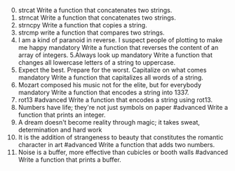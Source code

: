 0. strcat
Write a function that concatenates two strings.
1. strncat
Write a function that concatenates two strings.
2. strncpy
Write a function that copies a string.
3. strcmp
write a function that compares two strings.
4. I am a kind of paranoid in reverse. I suspect people of plotting to make me happy
mandatory
Write a function that reverses the content of an array of integers.
5.Always look up
mandatory
Write a function that changes all lowercase letters of a string to uppercase.
6. Expect the best. Prepare for the worst. Capitalize on what comes
mandatory
Write a function that capitalizes all words of a string.
7. Mozart composed his music not for the elite, but for everybody
mandatory
Write a function that encodes a string into 1337.
8. rot13
#advanced
Write a function that encodes a string using rot13.
9. Numbers have life; they're not just symbols on paper
#advanced
Write a function that prints an integer.
10. A dream doesn't become reality through magic; it takes sweat, determination and hard work
11. It is the addition of strangeness to beauty that constitutes the romantic character in art
#advanced
Write a function that adds two numbers.
12. Noise is a buffer, more effective than cubicles or booth walls
#advanced
Write a function that prints a buffer.
